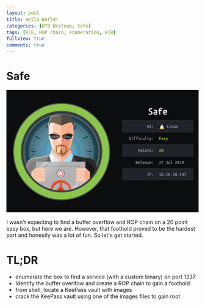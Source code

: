 ```yaml
---
layout: post
title: Hello World!
categories: [HTB Writeup, Safe]
tags: [RCE, ROP chain, enumeration, HTB]
fullview: true
comments: true
---
```


# Safe

![Safe info card](../images/safe_card.png)

I wasn't expecting to find a buffer overflow and ROP chain on a 20 point easy box, but here we are. However, that foothold proved to be the hardest part and honestly was a lot of fun. So let's get started.

# TL;DR

* enumerate the box to find a service (with a custom binary) on port 1337
* Identify the buffer overlfow and create a ROP chain to gain a foothold
* from shell, locate a KeePass vault with images
* crack the KeePass vault using one of the images files to gain root


